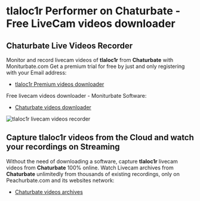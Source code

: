 # tlaloc1r Performer on Chaturbate - Free LiveCam videos downloader

## Chaturbate Live Videos Recorder

Monitor and record livecam videos of **tlaloc1r** from **Chaturbate** with Moniturbate.com
Get a premium trial for free by just and only registering with your Email address:
* [tlaloc1r Premium videos downloader](https://moniturbate.com/request-demo-licence-key.html)

Free livecam videos downloader - Moniturbate Software:
* [Chaturbate videos downloader](https://moniturbate.com/moniturbate-download-software.html)

![tlaloc1r livecam videos recorder](https://peachurnet.com/templates/moniturbate-software.png)


## Capture tlaloc1r videos from the Cloud and watch your recordings on Streaming

Without the need of downloading a software, capture **tlaloc1r** livecam videos from **Chaturbate** 100% online.
Watch Livecam archives from **Chaturbate** unlimitedly from thousands of existing recordings, only on Peachurbate.com and its websites network:
* [Chaturbate videos archives](https://peachurnet.com/)